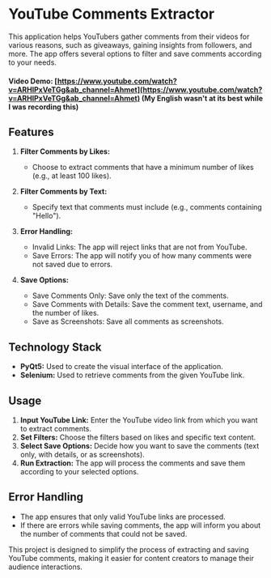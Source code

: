 # YouTube Comments Extractor

This application helps YouTubers gather comments from their videos for various reasons, such as giveaways, gaining insights from followers, and more. The app offers several options to filter and save comments according to your needs.

#### Video Demo:  [https://www.youtube.com/watch?v=ARHlPxVeTGg&ab_channel=Ahmet](https://www.youtube.com/watch?v=ARHlPxVeTGg&ab_channel=Ahmet) (My English wasn't at its best while I was recording this)

## Features

1. **Filter Comments by Likes:** 
   - Choose to extract comments that have a minimum number of likes (e.g., at least 100 likes).

2. **Filter Comments by Text:**
   - Specify text that comments must include (e.g., comments containing "Hello").

3. **Error Handling:**
   - Invalid Links: The app will reject links that are not from YouTube.
   - Save Errors: The app will notify you of how many comments were not saved due to errors.

4. **Save Options:**
   - Save Comments Only: Save only the text of the comments.
   - Save Comments with Details: Save the comment text, username, and the number of likes.
   - Save as Screenshots: Save all comments as screenshots.

## Technology Stack

- **PyQt5:** Used to create the visual interface of the application.
- **Selenium:** Used to retrieve comments from the given YouTube link.

## Usage

1. **Input YouTube Link:** Enter the YouTube video link from which you want to extract comments.
2. **Set Filters:** Choose the filters based on likes and specific text content.
3. **Select Save Options:** Decide how you want to save the comments (text only, with details, or as screenshots).
4. **Run Extraction:** The app will process the comments and save them according to your selected options.

## Error Handling

- The app ensures that only valid YouTube links are processed.
- If there are errors while saving comments, the app will inform you about the number of comments that could not be saved.

This project is designed to simplify the process of extracting and saving YouTube comments, making it easier for content creators to manage their audience interactions.
